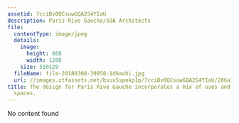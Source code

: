 ```yaml
---
assetid: 7cciBv0QCsuwGQA2S4YIaU
description: Paris Rive Gauche/SOA Architects
file:
  contentType: image/jpeg
  details:
    image:
      height: 660
      width: 1280
    size: 510129
  fileName: file-20180308-30958-1d8aohi.jpg
  url: //images.ctfassets.net/bsux5spekp1p/7cciBv0QCsuwGQA2S4YIaU/206a15d10e58ba5ac3ee27d5172b2705/file-20180308-30958-1d8aohi.jpg
title: The design for Paris Rive Gauche incorporates a mix of uses and access to green
  spaces.
---
```

No content found